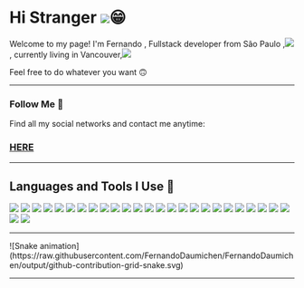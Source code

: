 
<h1>Hi Stranger <img src= "https://media.tenor.com/z2xJqhCpneIAAAAC/wave-hand.gif" width="40"/>😁</h1>
<div>
  <p>Welcome to my page!
I'm Fernando , Fullstack developer from  São Paulo ,<img src="https://cdn-icons-png.flaticon.com/512/197/197386.png" width="20"/>, currently living in Vancouver,<img src="https://cdn-icons-png.flaticon.com/512/197/197430.png" width="20" ></p> 
  <p>Feel free to do whatever you want 🙃<p>
  </div>
<hr>
<div>
  <h3>Follow Me 🚀</h3>
  <p>Find all my social networks and contact me anytime:</p>
  <h3><a href="https://beacons.ai/fernandodaumichen">HERE</a></h3>
</div>
<hr>
<div>
 <h2>Languages and Tools I Use 🔧</h2>
  <p>
     <img src="https://img.shields.io/badge/HTML5-E34F26?style=for-the-badge&logo=html5&logoColor=white">
    <img src="https://img.shields.io/badge/CSS3-1572B6?style=for-the-badge&logo=css3&logoColor=white">
    <img src="https://img.shields.io/badge/Tailwind_CSS-38B2AC?style=for-the-badge&logo=tailwind-css&logoColor=white">
    <img src="https://img.shields.io/badge/React-2CA5E0?style=for-the-badge&logo=react&logoColor=white">
    <img src="https://img.shields.io/badge/JavaScript-323330?style=for-the-badge&logo=javascript&logoColor=F7DF1E">
    <img src="https://img.shields.io/badge/TypeScript-007ACC?style=for-the-badge&logo=typescript&logoColor=white">
    <img src="https://img.shields.io/badge/Next.js-000000?style=for-the-badge&logo=nextdotjs&logoColor=white">
    <img src="https://img.shields.io/badge/Node.js-339933?style=for-the-badge&logo=nodedotjs&logoColor=white">
     <img src="https://img.shields.io/badge/iOS-000000?style=for-the-badge&logo=ios&logoColor=white">
    <img src="https://img.shields.io/badge/Express.js-000000?style=for-the-badge&logo=express&logoColor=white">
    <img src="https://img.shields.io/badge/MySQL-005C84?style=for-the-badge&logo=mysql&logoColor=white">
    <img src="https://img.shields.io/badge/PostgreSQL-316192?style=for-the-badge&logo=postgresql&logoColor=white">
    <img src="https://img.shields.io/badge/Neon-39ADB5?style=for-the-badge&logo=neondotjs&logoColor=white">
    <img src="https://img.shields.io/badge/Drizzle-8A9B68?style=for-the-badge&logo=drizzledb&logoColor=white">
    <img src="https://img.shields.io/badge/Figma-F24E1E?style=for-the-badge&logo=figma&logoColor=white">
    <img src="https://img.shields.io/badge/Adobe%20Photoshop-31A8FF?style=for-the-badge&logo=Adobe%20Photoshop&logoColor=black">
    <img src="https://img.shields.io/badge/Bootstrap-563D7C?style=for-the-badge&logo=bootstrap&logoColor=white">
    <img src="https://img.shields.io/badge/zsh-000000?style=for-the-badge&logo=gnubash&logoColor=white">
    <img src="https://img.shields.io/badge/VSCode-0078D4?style=for-the-badge&logo=visual%20studio%20code&logoColor=white">
    <img src="https://img.shields.io/badge/GIT-E44C30?style=for-the-badge&logo=git&logoColor=white">
    <img src="https://img.shields.io/badge/Docker-2CA5E0?style=for-the-badge&logo=docker&logoColor=white">
    <img src="https://img.shields.io/badge/Google_Cloud-4285F4?style=for-the-badge&logo=google-cloud&logoColor=white">
    <img src="https://img.shields.io/badge/Netlify-00C7B7?style=for-the-badge&logo=netlify&logoColor=white">
    <img src="https://img.shields.io/badge/Vercel-000000?style=for-the-badge&logo=vercel&logoColor=white">
    <img src="https://img.shields.io/badge/Obsidian-483699?style=for-the-badge&logo=obsidian&logoColor=white">
    <img src="https://img.shields.io/badge/Spotify-1ED760?&style=for-the-badge&logo=spotify&logoColor=white">
    <img src="https://img.shields.io/badge/prettier-F7B93E?style=for-the-badge&logo=prettier&logoColor=white">
</div>
<hr>
<div>
![Snake animation](https://raw.githubusercontent.com/FernandoDaumichen/FernandoDaumichen/output/github-contribution-grid-snake.svg)

</div>
<hr>

 


